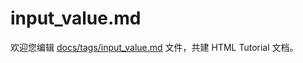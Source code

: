 input_value.md
===

欢迎您编辑 <a target="__blank" href="https://github.com/jaywcjlove/html-tutorial/blob/master/docs/tags/input_value.md">docs/tags/input_value.md</a> 文件，共建 HTML Tutorial 文档。